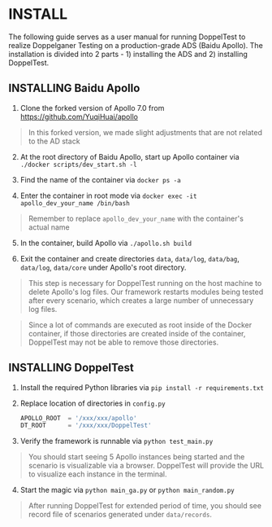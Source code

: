 # INSTALL

The following guide serves as a user manual for running DoppelTest to realize
Doppelganer Testing on a production-grade ADS (Baidu Apollo). The installation
is divided into 2 parts - 1) installing the ADS and 2) installing DoppelTest.

## INSTALLING Baidu Apollo

1. Clone the forked version of Apollo 7.0 from https://github.com/YuqiHuai/apollo

> In this forked version, we made slight adjustments that are not related to the AD stack

2. At the root directory of Baidu Apollo, start up Apollo container via `./docker scripts/dev_start.sh -l`

3. Find the name of the container via `docker ps -a`

4. Enter the container in root mode via `docker exec -it apollo_dev_your_name /bin/bash`

> Remember to replace `apollo_dev_your_name` with the container's actual name

5. In the container, build Apollo via `./apollo.sh build`

6. Exit the container and create directories `data`, `data/log`, `data/bag`, `data/log`,
   `data/core` under Apollo's root directory.

> This step is necessary for DoppelTest running on the host machine to delete Apollo's log files. Our framework restarts modules being tested after every scenario, which creates a large number of unnecessary log files.

> Since a lot of commands are executed as root inside of the Docker container, if those directories are created inside of the container, DoppelTest may not be able to remove those directories.

## INSTALLING DoppelTest

1. Install the required Python libraries via `pip install -r requirements.txt`

2. Replace location of directories in `config.py`

   ```python
   APOLLO_ROOT  = '/xxx/xxx/apollo'
   DT_ROOT      = '/xxx/xxx/DoppelTest'
   ```

3. Verify the framework is runnable via `python test_main.py`

> You should start seeing 5 Apollo instances being started and the scenario is visualizable via a browser. DoppelTest will provide the URL to visualize each instance in the terminal.

4. Start the magic via `python main_ga.py` or `python main_random.py`

> After running DoppelTest for extended period of time, you should see record file of scenarios generated under `data/records`.
